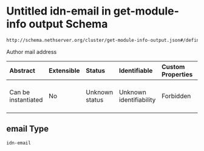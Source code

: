 # Untitled idn-email in get-module-info output Schema

```txt
http://schema.nethserver.org/cluster/get-module-info-output.json#/definitions/module/properties/authors/items/parameters/email
```

Author mail address

| Abstract            | Extensible | Status         | Identifiable            | Custom Properties | Additional Properties | Access Restrictions | Defined In                                                                                 |
| :------------------ | :--------- | :------------- | :---------------------- | :---------------- | :-------------------- | :------------------ | :----------------------------------------------------------------------------------------- |
| Can be instantiated | No         | Unknown status | Unknown identifiability | Forbidden         | Allowed               | none                | [get-module-info-output.json*](cluster/get-module-info-output.json "open original schema") |

## email Type

`idn-email`
